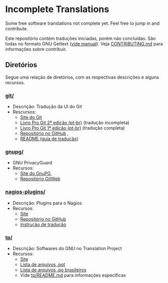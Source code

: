 # Incomplete Translations

Some free software translations not complete yet. Feel free to jump in
and contribute.

Este repositório contém traduções iniciadas, porém não concluídas.
São todas no formato GNU Gettext
([vide manual](https://www.gnu.org/software/gettext/manual/gettext.html)).
Veja [CONTRIBUTING.md](CONTRIBUTING.md) para informações sobre contribuir.

## Diretórios

Segue uma relação de diretórios, com as respectivas descrições e alguns recursos.

### [git/](git)
 - Descrição: Tradução da UI do Git
 - Rescursos:
    - [Site do Git](https://git-scm.com/)
    - [Livro Pro Git 2ª edição (pt-br)](https://git-scm.com/book/pt-br/v2) (tradução incompleta)
    - [Livro Pro Git 1ª edição (pt-br)](https://git-scm.com/book/pt-br/v1) (tradução completa)
    - [Repositório no GitHub](https://github.com/git/git) ,
    - [README (guia de tradução)](https://github.com/git/git/blob/master/po/README)

### [gnupg/](gnupg)
 - GNU PrivacyGuard
 - Recursos:
    - [Site do GnuPG](https://gnupg.org/),
    - [Repositório GitWeb](https://git.gnupg.org/cgi-bin/gitweb.cgi?p=gnupg.git)

### [nagios-plugins/](nagios-plugins)
 - Descrição: Plugins para o Nagios
 - Recursos:
     - [Site](https://www.nagios.org/projects/nagios-plugins/)
     - [Repositório no GitHub](https://github.com/nagios-plugins/nagios-plugins)
     - [Instrução de tradução](https://nagios-plugins.org/doc/guidelines.html#TRANSLATIONSDEVELOPERS)

### [tp/](tp)
 - Descrição: Softwares do GNU no Translation Project
 - Recursos:
     - [Site](http://translationproject.org/)
     - [Lista de arquivos .pot](https://translationproject.org/POT-files/)
     - [Lista de arquivos .po brasileiros](https://translationproject.org/PO-files/pt_BR/)
     - Vide [tp/README.md](tp/README.md) para informações específicas


